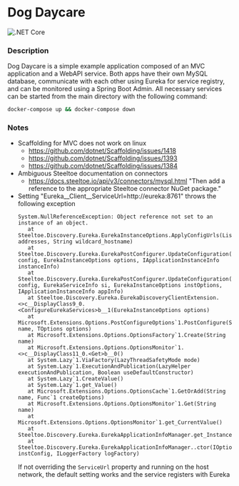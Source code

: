 # Dog Daycare  
![.NET Core](https://github.com/tscrypter/dotnet_exercise/workflows/.NET%20Core/badge.svg)  

### Description
Dog Daycare is a simple example application composed of an MVC application and a WebAPI service. Both apps have their own 
MySQL database, communicate with each other using Eureka for service registry, and can be monitored using a Spring Boot Admin. 
All necessary services can be started from the main directory with the following command:  
```bash
docker-compose up && docker-compose down
```


### Notes  
  - Scaffolding for MVC does not work on linux
    - https://github.com/dotnet/Scaffolding/issues/1418
    - https://github.com/dotnet/Scaffolding/issues/1393
    - https://github.com/dotnet/Scaffolding/issues/1384
  - Ambiguous Steeltoe documentation on connectors
    - https://docs.steeltoe.io/api/v3/connectors/mysql.html "Then add a reference to the appropriate Steeltoe connector NuGet package."
  - Setting "Eureka__Client__ServiceUrl=http://eureka:8761" throws the following exception
    ```
    System.NullReferenceException: Object reference not set to an instance of an object.
       at Steeltoe.Discovery.Eureka.EurekaInstanceOptions.ApplyConfigUrls(List`1 addresses, String wildcard_hostname)
       at Steeltoe.Discovery.Eureka.EurekaPostConfigurer.UpdateConfiguration(IConfiguration config, EurekaInstanceOptions options, IApplicationInstanceInfo instanceInfo)
       at Steeltoe.Discovery.Eureka.EurekaPostConfigurer.UpdateConfiguration(IConfiguration config, EurekaServiceInfo si, EurekaInstanceOptions instOptions, IApplicationInstanceInfo appInfo)
       at Steeltoe.Discovery.Eureka.EurekaDiscoveryClientExtension.<>c__DisplayClass9_0.<ConfigureEurekaServices>b__1(EurekaInstanceOptions options)
       at Microsoft.Extensions.Options.PostConfigureOptions`1.PostConfigure(String name, TOptions options)
       at Microsoft.Extensions.Options.OptionsFactory`1.Create(String name)
       at Microsoft.Extensions.Options.OptionsMonitor`1.<>c__DisplayClass11_0.<Get>b__0()
       at System.Lazy`1.ViaFactory(LazyThreadSafetyMode mode)
       at System.Lazy`1.ExecutionAndPublication(LazyHelper executionAndPublication, Boolean useDefaultConstructor)
       at System.Lazy`1.CreateValue()
       at System.Lazy`1.get_Value()
       at Microsoft.Extensions.Options.OptionsCache`1.GetOrAdd(String name, Func`1 createOptions)
       at Microsoft.Extensions.Options.OptionsMonitor`1.Get(String name)
       at Microsoft.Extensions.Options.OptionsMonitor`1.get_CurrentValue()
       at Steeltoe.Discovery.Eureka.EurekaApplicationInfoManager.get_InstanceConfig()
       at Steeltoe.Discovery.Eureka.EurekaApplicationInfoManager..ctor(IOptionsMonitor`1 instConfig, ILoggerFactory logFactory)
    ```
    If not overriding the `ServiceUrl` property and running on the host network, the default setting works and the service registers with Eureka